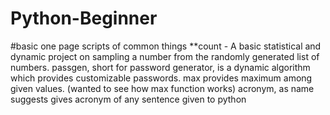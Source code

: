 # Python-Beginner
#basic one page scripts of common things 
**count - A basic statistical and dynamic project on sampling a number from the randomly generated list of numbers.
passgen, short for password generator, is a dynamic algorithm which provides customizable passwords.
max provides maximum among given values. (wanted to see how max function works)
acronym, as name suggests gives acronym of any sentence given to python
